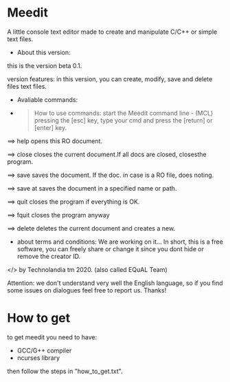 # Meedit
A little console text editor made
to create and manipulate C/C++ or 
simple text files. 

+ About this version:

this is the version beta 
0.1.

version features:
in this version, you can create, modify, 
save and delete files text files.

+ Avaliable commands:

- > How to use commands:
start the Meedit command line - (MCL) 
pressing the [esc] key, type your cmd 
and press the [return] or [enter] key.

==> help
opens this RO document.

==> close
closes the current document.If all 
docs are closed, closesthe program.

==> save
saves the document. If the doc.
in case is a RO file, does noting.

==> save at
saves the document in a specified 
name or path.

==> quit
closes the program if everything is 
OK.

==> fquit
closes the program anyway

==> delete
deletes the current document and 
creates a new.

+ about terms and conditions:
We are working on it...
In short, this is a free software,
you can freely share or change it
since you dont hide or remove the
creator ID.

</> by Technolandia tm 2020.
(also called EQuAL Team)

Attention: we don't understand very
well the English language, so if you
find some issues on dialogues feel free
to report us. Thanks!

# How to get 
to get meedit you need to have:
* GCC/G++ compiler 
* ncurses library

then follow the steps in "how_to_get.txt".
